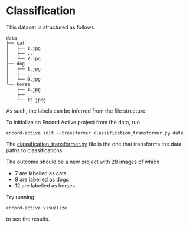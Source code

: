 # Classification

This dataset is structured as follows:

```
data
├── cat
│   ├── 1.jpg
│   ├── ...
│   └── 7.jpg
├── dog
│   ├── 1.jpg
│   ├── ...
│   └── 9.jpg
└── horse
    ├── 1.jpg
    ├── ...
    └── 12.jpeg
```

As such, the labels can be inferred from the file structure.

To initialize an Encord Active project from the data, run

```shell
encord-active init --transformer classification_transformer.py data
```

The [classification_transformer.py](./classification_transformer.py) file is the one that transforms the data paths to classifications.

The outcome should be a new project with 28 images of which

- 7 are labelled as cats
- 9 are labelled as dogs
- 12 are labelled as horses

Try running

```shell
encord-active visualize
```

to see the results.
